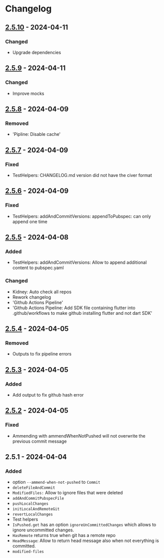 # Changelog

## [2.5.10] - 2024-04-11

### Changed

- Upgrade dependencies

## [2.5.9] - 2024-04-11

### Changed

- Improve mocks

## [2.5.8] - 2024-04-09

### Removed

- 'Pipline: Disable cache'

## [2.5.7] - 2024-04-09

### Fixed

- TestHelpers: CHANGELOG.md version did not have the civer format

## [2.5.6] - 2024-04-09

### Fixed

- TestHelpers: addAndCommitVersions: appendToPubspec: can only append one time

## [2.5.5] - 2024-04-08

### Added

- TestHelpers: addAndCommitVersions: Allow to append additional content to pubspec.yaml

### Changed

- Kidney: Auto check all repos
- Rework changelog
- 'Github Actions Pipeline'
- 'Github Actions Pipeline: Add SDK file containing flutter into .github/workflows to make github installing flutter and not dart SDK'

## [2.5.4] - 2024-04-05

### Removed

- Outputs to fix pipeline errors

## [2.5.3] - 2024-04-05

### Added

- Add output to fix github hash error

## [2.5.2] - 2024-04-05

### Fixed

- Ammending with ammendWhenNotPushed will not overwrite the previous commit message

## 2.5.1 - 2024-04-04

### Added

- option `--ammend-when-not-pushed` to `Commit`
- `deleteFileAndCommit`
- `ModifiedFiles:` Allow to ignore files that were deleted
- `addAndCommitPubspecFile`
- `pushLocalChanges`
- `initLocalAndRemoteGit`
- `revertLocalChanges`
- Test helpers
- `IsPushed.get` has an option `ignoreUnCommittedChanges` which allows to ignore uncommitted changes.
- `HasRemote` returns true when git has a remote repo
- `HeadMessage`: Allow to return head message also when not everything is committed.
- `modified-files`

[2.5.10]: https://github.com/inlavigo/gg_git/compare/2.5.9...2.5.10
[2.5.9]: https://github.com/inlavigo/gg_git/compare/2.5.8...2.5.9
[2.5.8]: https://github.com/inlavigo/gg_git/compare/2.5.7...2.5.8
[2.5.7]: https://github.com/inlavigo/gg_git/compare/2.5.6...2.5.7
[2.5.6]: https://github.com/inlavigo/gg_git/compare/2.5.5...2.5.6
[2.5.5]: https://github.com/inlavigo/gg_git/compare/2.5.4...2.5.5
[2.5.4]: https://github.com/inlavigo/gg_git/compare/2.5.3...2.5.4
[2.5.3]: https://github.com/inlavigo/gg_git/compare/2.5.2...2.5.3
[2.5.2]: https://github.com/inlavigo/gg_git/compare/2.5.1...2.5.2
